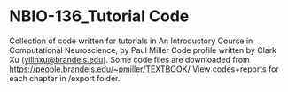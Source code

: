 # NBIO-136_Tutorial Code
Collection of code written for tutorials in  An Introductory Course in Computational Neuroscience, by Paul Miller
Code profile written by Clark Xu (yilinxu@brandeis.edu).
Some code files are downloaded from https://people.brandeis.edu/~pmiller/TEXTBOOK/
View codes+reports for each chapter in /export folder.
